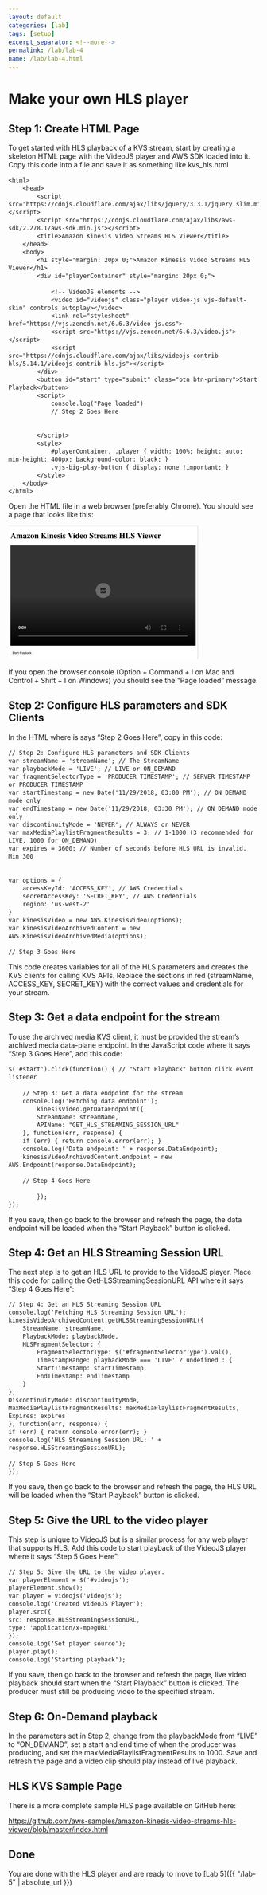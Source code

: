 ```yaml
---
layout: default
categories: [lab]
tags: [setup]
excerpt_separator: <!--more-->
permalink: /lab/lab-4
name: /lab/lab-4.html
---
```


# Make your own HLS player 

## Step 1: Create HTML Page

To get started with HLS playback of a KVS stream, start by creating a skeleton HTML page with the VideoJS player and AWS SDK loaded into it. Copy this code into a file and save it as something like kvs_hls.html
```
<html>
    <head>
        <script src="https://cdnjs.cloudflare.com/ajax/libs/jquery/3.3.1/jquery.slim.min.js"></script>
        <script src="https://cdnjs.cloudflare.com/ajax/libs/aws-sdk/2.278.1/aws-sdk.min.js"></script>
        <title>Amazon Kinesis Video Streams HLS Viewer</title>
    </head>
    <body>
        <h1 style="margin: 20px 0;">Amazon Kinesis Video Streams HLS Viewer</h1>
        <div id="playerContainer" style="margin: 20px 0;">

            <!-- VideoJS elements -->
            <video id="videojs" class="player video-js vjs-default-skin" controls autoplay></video>
            <link rel="stylesheet" href="https://vjs.zencdn.net/6.6.3/video-js.css">
            <script src="https://vjs.zencdn.net/6.6.3/video.js"></script>
            <script src="https://cdnjs.cloudflare.com/ajax/libs/videojs-contrib-hls/5.14.1/videojs-contrib-hls.js"></script>
        </div>
        <button id="start" type="submit" class="btn btn-primary">Start Playback</button>
        <script>
            console.log("Page loaded")
            // Step 2 Goes Here

            
        </script>
        <style>
            #playerContainer, .player { width: 100%; height: auto; min-height: 400px; background-color: black; }
            .vjs-big-play-button { display: none !important; }
        </style>
    </body>
</html>

```

 

Open the HTML file in a web browser (preferably Chrome). You should see a page that looks like this:

![player](images/lab4/player.png)

If you open the browser console (Option + Command + I on Mac and Control + Shift + I on Windows) you should see the “Page loaded” message.

## Step 2: Configure HLS parameters and SDK Clients

In the HTML where is says “Step 2 Goes Here”, copy in this code:

```
// Step 2: Configure HLS parameters and SDK Clients
var streamName = 'streamName'; // The StreamName
var playbackMode = 'LIVE'; // LIVE or ON_DEMAND
var fragmentSelectorType = 'PRODUCER_TIMESTAMP'; // SERVER_TIMESTAMP or PRODUCER_TIMESTAMP
var startTimestamp = new Date('11/29/2018, 03:00 PM'); // ON_DEMAND mode only
var endTimestamp = new Date('11/29/2018, 03:30 PM'); // ON_DEMAND mode only
var discontinuityMode = 'NEVER'; // ALWAYS or NEVER
var maxMediaPlaylistFragmentResults = 3; // 1-1000 (3 recommended for LIVE, 1000 for ON_DEMAND)
var expires = 3600; // Number of seconds before HLS URL is invalid. Min 300


var options = {
    accessKeyId: 'ACCESS_KEY', // AWS Credentials
    secretAccessKey: 'SECRET_KEY', // AWS Credentials
    region: 'us-west-2'
}
var kinesisVideo = new AWS.KinesisVideo(options);
var kinesisVideoArchivedContent = new AWS.KinesisVideoArchivedMedia(options);

// Step 3 Goes Here
```


This code creates variables for all of the HLS parameters and creates the KVS clients for calling KVS APIs. Replace the sections in red (streamName, ACCESS_KEY, SECRET_KEY) with the correct values and credentials for your stream.

## Step 3: Get a data endpoint for the stream

To use the archived media KVS client, it must be provided the stream’s archived media data-plane endpoint. In the JavaScript code where it says “Step 3 Goes Here”, add this code:

```
$('#start').click(function() { // "Start Playback" button click event listener

    // Step 3: Get a data endpoint for the stream
    console.log('Fetching data endpoint');
        kinesisVideo.getDataEndpoint({
        StreamName: streamName,
        APIName: "GET_HLS_STREAMING_SESSION_URL"
    }, function(err, response) {
    if (err) { return console.error(err); }
    console.log('Data endpoint: ' + response.DataEndpoint);
    kinesisVideoArchivedContent.endpoint = new AWS.Endpoint(response.DataEndpoint);

    // Step 4 Goes Here

		});
});
```

 

If you save, then go back to the browser and refresh the page, the data endpoint will be loaded when the “Start Playback” button is clicked.

## Step 4: Get an HLS Streaming Session URL

The next step is to get an HLS URL to provide to the VideoJS player. Place this code for calling the GetHLSStreamingSessionURL API where it says “Step 4 Goes Here”:

```
// Step 4: Get an HLS Streaming Session URL
console.log('Fetching HLS Streaming Session URL');
kinesisVideoArchivedContent.getHLSStreamingSessionURL({
    StreamName: streamName,
    PlaybackMode: playbackMode,
    HLSFragmentSelector: {
        FragmentSelectorType: $('#fragmentSelectorType').val(),
        TimestampRange: playbackMode === 'LIVE' ? undefined : {
        StartTimestamp: startTimestamp,
        EndTimestamp: endTimestamp
    }
},
DiscontinuityMode: discontinuityMode,
MaxMediaPlaylistFragmentResults: maxMediaPlaylistFragmentResults,
Expires: expires
}, function(err, response) {
if (err) { return console.error(err); }
console.log('HLS Streaming Session URL: ' + response.HLSStreamingSessionURL);

// Step 5 Goes Here
});
```

If you save, then go back to the browser and refresh the page, the HLS URL will be loaded when the “Start Playback” button is clicked.

## Step 5: Give the URL to the video player

This step is unique to VideoJS but is a similar process for any web player that supports HLS. Add this code to start playback of the VideoJS player where it says “Step 5 Goes Here”:

```
// Step 5: Give the URL to the video player.
var playerElement = $('#videojs');
playerElement.show();
var player = videojs('videojs');
console.log('Created VideoJS Player');
player.src({
src: response.HLSStreamingSessionURL,
type: 'application/x-mpegURL'
});
console.log('Set player source');
player.play();
console.log('Starting playback');
```


If you save, then go back to the browser and refresh the page, live video playback should start when the “Start Playback” button is clicked. The producer must still be producing video to the specified stream.

## Step 6: On-Demand playback

In the parameters set in Step 2, change from the playbackMode from “LIVE” to “ON_DEMAND”, set a start and end time of when the producer was producing, and set the maxMediaPlaylistFragmentResults to 1000. Save and refresh the page and a video clip should play instead of live playback.

## HLS KVS Sample Page

There is a more complete sample HLS page available on GitHub here:

https://github.com/aws-samples/amazon-kinesis-video-streams-hls-viewer/blob/master/index.html



## Done


You are done with the HLS player and are ready to move to [Lab 5]({{ "/lab-5" | absolute_url }})